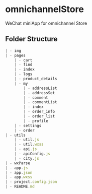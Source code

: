 # omnichannelStore
WeChat miniApp for omnichannel Store

## Folder Structure

```js
| - img
| - pages
	| - cart
	| - find
	| - index
	| - logs
	| - product_details
	| - my
		| - addressList
		| - addressSet
		| - comment
		| - commentList
		| - index
		| - order_info
		| - order_list
		| - profile
	| - settings
	| - order
| - utils
	| - util.js
	| - util.wxss
	| - api.js
	| - apiConfig.js
	| - city.js
| - wxParse
| - app.js
| - app.json
| - app.wxss
| - project.config.json
| - README.md
```

